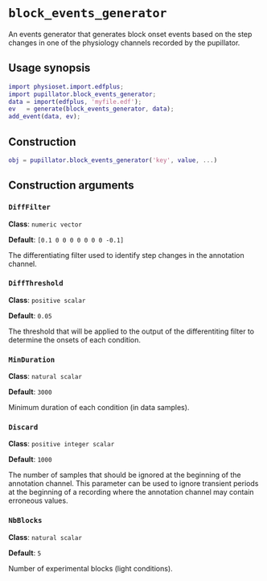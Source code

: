 `block_events_generator`
====

An events generator that generates block onset events based on the step changes
in one of the physiology channels recorded by the pupillator.

## Usage synopsis

````matlab
import physioset.import.edfplus;
import pupillator.block_events_generator;
data = import(edfplus, 'myfile.edf');
ev   = generate(block_events_generator, data);
add_event(data, ev);
````

## Construction

````matlab
obj = pupillator.block_events_generator('key', value, ...)
````

## Construction arguments


### `DiffFilter`

__Class__: `numeric vector`

__Default__: `[0.1 0 0 0 0 0 0 0 -0.1]`


The differentiating filter used to identify step changes in the
annotation channel.


### `DiffThreshold`

__Class__: `positive scalar`

__Default__: `0.05`

The threshold that will be applied to the output of the differentiting
filter to determine the onsets of each condition.


### `MinDuration`

__Class__: `natural scalar`

__Default__: `3000`

Minimum duration of each condition (in data samples).


### `Discard`

__Class__: `positive integer scalar`

__Default__: `1000`

The number of samples that should be ignored at the beginning of the
annotation channel. This parameter can be used to ignore transient
periods at the beginning of a recording where the annotation channel may
contain erroneous values.


### `NbBlocks`

__Class__: `natural scalar`

__Default__: `5`

Number of experimental blocks (light conditions).
